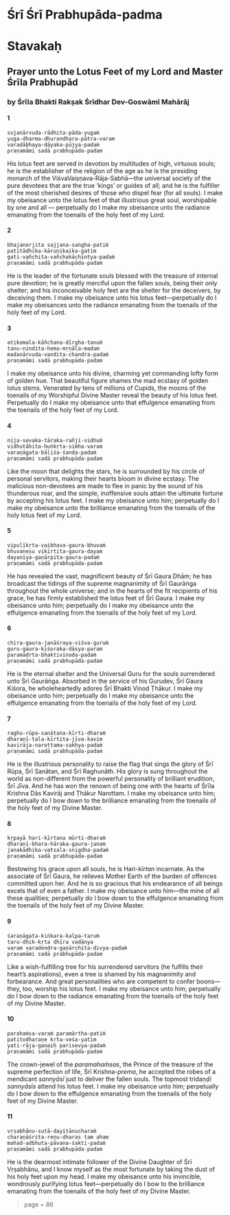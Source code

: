 # Śrī Śrī Prabhupāda-padma
# Stavakaḥ

## Prayer unto the Lotus Feet of my Lord and Master Śrīla Prabhupād

### by Śrīla Bhakti Rakṣak Śrīdhar Dev-Goswāmī Mahārāj

#### 1

    sujanārvuda-rādhita-pāda-yugaṁ
    yuga-dharma-dhurandhara-pātra-varam
    varadābhaya-dāyaka-pūjya-padaṁ
    praṇamāmi sadā prabhupāda-padam

His lotus feet are served in devotion by multitudes of high, virtuous souls; he is the establisher of the religion of the age as he is the presiding monarch of the ViśvaVaiṣṇava-Rāja-Sabhā—the universal society of the pure devotees that are the true ‘kings’ or guides of all; and he is the fulfiller of the most cherished desires of those who dispel fear (for all souls). I make my obeisance unto the lotus feet of that illustrious great soul, worshipable by one and all — perpetually do I make my obeisance unto the radiance emanating from the toenails of the holy feet of my Lord.

#### 2

    bhajanorjita sajjana-saṅgha-patiṁ
    patitādhika-kāruṇikaika-gatim
    gati-vañchita-vañchakāchintya-padaṁ
    praṇamāmi sadā prabhupāda-padam

He is the leader of the fortunate souls blessed with the treasure of internal pure devotion; he is greatly merciful upon the fallen souls, being their only shelter; and his inconceivable holy feet are the shelter for the deceivers, by deceiving them. I make my obeisance unto his lotus feet—perpetually do I make my obeisances unto the radiance emanating from the toenails of the holy feet of my Lord.

#### 3

    atikomala-kāñchana-dīrgha-tanuṁ
    tanu-nindita-hema-mṛṇāla-madam
    madanārvuda-vandita-chandra-padaṁ
    praṇamāmi sadā prabhupāda-padam

I make my obeisance unto his divine, charming yet commanding lofty form of golden hue. That beautiful figure shames the mad ecstasy of golden lotus stems. Venerated by tens of millions of Cupids, the moons of the toenails of my Worshipful Divine Master reveal the beauty of his lotus feet. Perpetually do I make my obeisance unto that effulgence emanating from the toenails of the holy feet of my Lord.

#### 4

    nija-sevaka-tāraka-rañji-vidhuṁ
    vidhutāhita-huṅkṛta-siṁha-varam
    varaṇāgata-bāliśa-śanda-padaṁ
    praṇamāmi sadā prabhupāda-padam

Like the moon that delights the stars, he is surrounded by his circle of personal servitors, making their hearts bloom in divine ecstasy. The malicious non-devotees are made to flee in panic by the sound of his thunderous roar, and the simple, inoffensive souls attain the ultimate fortune by accepting his lotus feet. I make my obeisance unto him; perpetually do I make my obeisance unto the brilliance emanating from the toenails of the holy lotus feet of my Lord.

#### 5

    vipulīkṛta-vaibhava-gaura-bhuvaṁ
    bhuvaneṣu vikīrtita-gaura-dayam
    dayanīya-gaṇārpita-gaura-padaṁ
    praṇamāmi sadā prabhupāda-padam

He has revealed the vast, magnificent beauty of Śrī Gaura Dhām; he has broadcast the tidings of the supreme magnanimity of Śrī Gaurāṅga throughout the whole universe; and in the hearts of the fit recipients of his grace, he has firmly established the lotus feet of Śrī Gaura. I make my obeisance unto him; perpetually do I make my obeisance unto the effulgence emanating from the toenails of the holy feet of my Lord.

#### 6

    chira-gaura-janāśraya-viśva-guruṁ
    guru-gaura-kiśoraka-dāsya-param
    paramādṛta-bhaktivinoda-padaṁ
    praṇamāmi sadā prabhupāda-padam

He is the eternal shelter and the Universal Guru for the souls surrendered unto Śrī Gaurāṅga. Absorbed in the service of his Gurudev, Śrī Gaura Kiśora, he wholeheartedly adores Śrī Bhakti Vinod Ṭhākur. I make my obeisance unto him; perpetually do I make my obeisance unto the effulgence emanating from the toenails of the holy feet of my Lord.

#### 7

    raghu-rūpa-sanātana-kīrti-dharaṁ
    dharaṇī-tala-kīrtita-jīva-kavim
    kavirāja-narottama-sakhya-padaṁ
    praṇamāmi sadā prabhupāda-padam

He is the illustrious personality to raise the flag that sings the glory of Śrī Rūpa, Śrī Sanātan, and Śrī Raghunāth. His glory is sung throughout the world as non-different from the powerful personality of brilliant erudition, Śrī Jīva. And he has won the renown of being one with the hearts of Śrīla Krishna Dās Kavirāj and Ṭhākur Narottam. I make my obeisance unto him; perpetually do I bow down to the brilliance emanating from the toenails of the holy feet of my Divine Master.

#### 8

    kṛpayā hari-kīrtana mūrti-dharaṁ
    dharaṇī-bhara-hāraka-gaura-janam
    janakādhika-vatsala-snigdha-padaṁ
    praṇamāmi sadā prabhupāda-padam

Bestowing his grace upon all souls, he is Hari-*kīrtan* incarnate. As the associate of Śrī Gaura, he relieves Mother Earth of the burden of offences committed upon her. And he is so gracious that his endearance of all beings excels that of even a father. I make my obeisance unto him—the mine of all these qualities; perpetually do I bow down to the effulgence emanating from the toenails of the holy feet of my Divine Master.

#### 9

    śaraṇāgata-kiṅkara-kalpa-taruṁ
    taru-dhik-kṛta dhīra vadānya
    varam varadendra-gaṇārchita-divya-padaṁ
    praṇamāmi sadā prabhupāda-padam

Like a wish-fulfilling tree for his surrendered servitors (he fulfills their heart’s aspirations), even a tree is shamed by his magnanimity and forbearance. And great personalities who are competent to confer boons—they, too, worship his lotus feet. I make my obeisance unto him; perpetually do I bow down to the radiance emanating from the toenails of the holy feet of my Divine Master.

#### 10

    parahaṁsa-varaṁ paramārtha-patiṁ
    patitodharaṇe kṛta-veśa-yatim
    yati-rāja-gaṇaiḥ parisevya-padaṁ
    praṇamāmi sadā prabhupāda-padam

The crown-jewel of the *paramahaṁsas*, the Prince of the treasure of the supreme perfection of life, Śrī Krishna-*prema*, he accepted the robes of a mendicant *sannyāsī* just to deliver the fallen souls. The topmost tridaṇḍī *sannyāsīs* attend his lotus feet. I make my obeisance unto him; perpetually do I bow down to the effulgence emanating from the toenails of the holy feet of my Divine Master.

#### 11

    vṛṣabhānu-sutā-dayitānucharaṁ
    charaṇāśrita-reṇu-dharas tam aham
    mahad-adbhuta-pāvana-śakti-padaṁ
    praṇamāmi sadā prabhupāda-padam

He is the dearmost intimate follower of the Divine Daughter of Śrī Vṛṣabhānu, and I know myself as the most fortunate by taking the dust of his holy feet upon my head. I make my obeisance unto his invincible, wondrously purifying lotus feet—perpetually do I bow to the brilliance emanating from the toenails of the holy feet of my Divine Master.


> page = 86